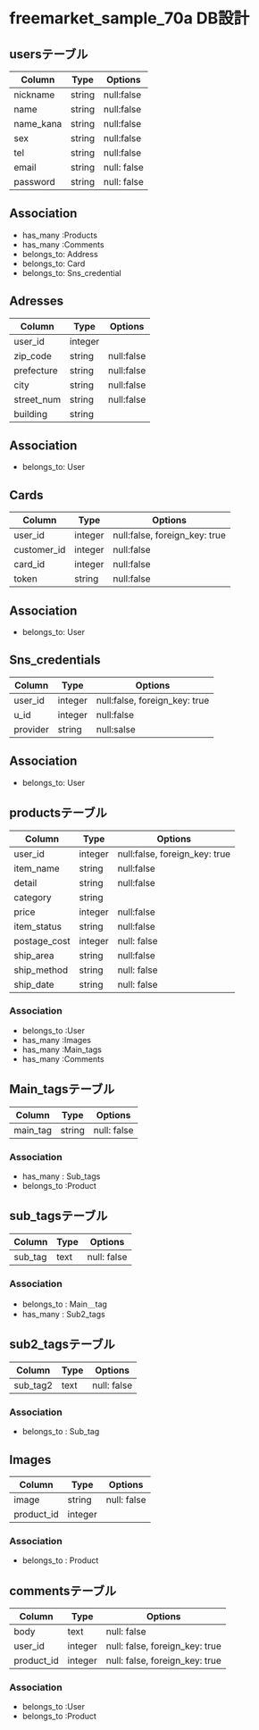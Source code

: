 
# freemarket_sample_70a DB設計
## usersテーブル
|Column|Type|Options|
|------|----|-------|
|nickname|string|null:false|
|name|string|null:false|
|name_kana|string|null:false|
|sex|string|null:false|
|tel|string|null:false|
|email|string|null: false|
|password|string|null: false|
## Association
- has_many :Products
- has_many :Comments
- belongs_to: Address
- belongs_to: Card
- belongs_to: Sns_credential

## Adresses
|Column|Type|Options|
|------|----|-------|
|user_id|integer||null:false, foreign_key: true|
|zip_code|string|null:false|
|prefecture|string|null:false|
|city|string|null:false|
|street_num|string|null:false|
|building|string|  |
## Association
- belongs_to: User

## Cards
|Column|Type|Options|
|------|----|-------|
|user_id|integer|null:false, foreign_key: true|
|customer_id|integer|null:false|
|card_id|integer|null:false|
|token|string|null:false|
## Association
- belongs_to: User


## Sns_credentials
|Column|Type|Options|
|------|----|-------|
|user_id|integer|null:false, foreign_key: true|
|u_id|integer|null:false|
|provider|string|null:salse|
## Association
- belongs_to: User

## productsテーブル
|Column|Type|Options|
|------|----|-------|
|user_id|integer|null:false, foreign_key: true|
|item_name|string|null:false|
|detail|string|null:false|
|category|string||
|price|integer|null:false|
|item_status|string|null:false|
|postage_cost|integer|null: false|
|ship_area|string|null:false|
|ship_method|string|null: false|
|ship_date|string|null: false|

### Association
- belongs_to :User
- has_many :Images
- has_many :Main_tags
- has_many :Comments

## Main_tagsテーブル
|Column|Type|Options|
|------|----|-------|
|main_tag|string|null: false|
### Association
- has_many : Sub_tags
- belongs_to :Product

## sub_tagsテーブル
|Column|Type|Options|
|------|----|-------|
|sub_tag|text|null: false|
### Association
- belongs_to : Main＿tag
- has_many : Sub2_tags

## sub2_tagsテーブル
|Column|Type|Options|
|------|----|-------|
|sub_tag2|text|null: false|
### Association
- belongs_to : Sub_tag

##  Images
|Column|Type|Options|
|------|----|-------|
|image|string|null: false|
|product_id|integer||
### Association
- belongs_to : Product

## commentsテーブル
|Column|Type|Options|
|------|----|-------|
|body|text|null: false|
|user_id|integer|null: false, foreign_key: true|
|product_id|integer|null: false, foreign_key: true|
### Association
- belongs_to :User
- belongs_to :Product


